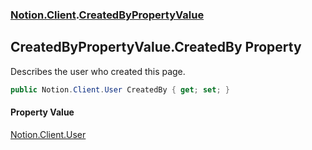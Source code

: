 ### [Notion.Client](Notion.Client.md 'Notion.Client').[CreatedByPropertyValue](Notion.Client.CreatedByPropertyValue.md 'Notion.Client.CreatedByPropertyValue')

## CreatedByPropertyValue.CreatedBy Property

Describes the user who created this page.

```csharp
public Notion.Client.User CreatedBy { get; set; }
```

#### Property Value
[Notion.Client.User](https://docs.microsoft.com/en-us/dotnet/api/Notion.Client.User 'Notion.Client.User')
